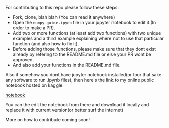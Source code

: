For contributing to this repo please follow these steps:


- Fork, clone, blah blah (You can read it anywhere)
- Open the `numpy-guide.ipynb` file in your jupyter notebook to edit it.(In order to make a PR).
- Add two or more functions (at least add two functions) with two unique examples and a third example explaining where not to use that particular function (and also how to fix it).
- Before adding those functions, please make sure that they dont exist already by refering to the README.md file or else your PR wont be approved.
- And also add your functions in the README.md file.

Also if somehow you dont have jupyter notebook installed(or foor that sake any software to run .ipynb files), then here's the link to my online public notebook hosted on kaggle:


[notebook](https://www.kaggle.com/invincibleprince/a-guide-to-numpy)


You can the edit the notebook from there and download it locally and replace it with current version(or better surf the internet)



More on how to contribute coming soon!
